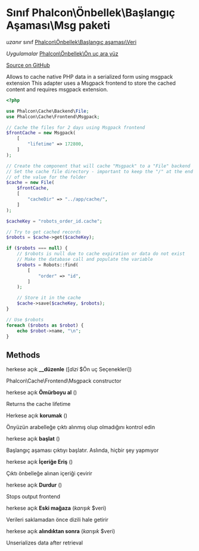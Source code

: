 # Sınıf **Phalcon\\Önbellek\\Başlangıç Aşaması\\Msg paketi**

*uzanır* sınıf [Phalcon\Önbellek\Başlangıç aşaması\Veri](/en/3.2/api/Phalcon_Cache_Frontend_Data)

*Uygulamalar* [Phalcon\Önbellek\Ön uç ara yüz](/en/3.2/api/Phalcon_Cache_FrontendInterface)

<a href="https://github.com/phalcon/cphalcon/blob/master/phalcon/cache/frontend/msgpack.zep" class="btn btn-default btn-sm">Source on GitHub</a>

Allows to cache native PHP data in a serialized form using msgpack extension This adapter uses a Msgpack frontend to store the cached content and requires msgpack extension.

```php
<?php

use Phalcon\Cache\Backend\File;
use Phalcon\Cache\Frontend\Msgpack;

// Cache the files for 2 days using Msgpack frontend
$frontCache = new Msgpack(
    [
        "lifetime" => 172800,
    ]
);

// Create the component that will cache "Msgpack" to a "File" backend
// Set the cache file directory - important to keep the "/" at the end of
// of the value for the folder
$cache = new File(
    $frontCache,
    [
        "cacheDir" => "../app/cache/",
    ]
);

$cacheKey = "robots_order_id.cache";

// Try to get cached records
$robots = $cache->get($cacheKey);

if ($robots === null) {
    // $robots is null due to cache expiration or data do not exist
    // Make the database call and populate the variable
    $robots = Robots::find(
        [
            "order" => "id",
        ]
    );

    // Store it in the cache
    $cache->save($cacheKey, $robots);
}

// Use $robots
foreach ($robots as $robot) {
    echo $robot->name, "\n";
}

```

## Methods

herkese açık **__düzenle** ([*dizi* $Ön uç Seçenekleri])

Phalcon\\Cache\\Frontend\\Msgpack constructor

herkese açık **Ömürboyu al** ()

Returns the cache lifetime

Herkese açık **korumak** ()

Önyüzün arabelleğe çıktı alınmış olup olmadığını kontrol edin

herkese açık **başlat** ()

Başlangıç aşaması çıktıyı başlatır. Aslında, hiçbir şey yapmıyor

herkese açık **İçeriğe Eriş** ()

Çıktı önbelleğe alınan içeriği çevirir

herkese açık **Durdur** ()

Stops output frontend

herkese açık **Eski mağaza** (*karışık* $veri)

Verileri saklamadan önce dizili hale getirir

herkese açık **alındıktan sonra** (*karışık* $veri)

Unserializes data after retrieval